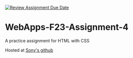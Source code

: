 [![Review Assignment Due Date](https://classroom.github.com/assets/deadline-readme-button-24ddc0f5d75046c5622901739e7c5dd533143b0c8e959d652212380cedb1ea36.svg)](https://classroom.github.com/a/4tKarLeg)
# WebApps-F23-Assignment-4
A practice assignment for HTML with CSS

Hosted at <a href="https://44-563-webapps-f23.github.io/44563-webapps-f23-assignment4-sony-valeti/playpart.html"> Sony's github </a>